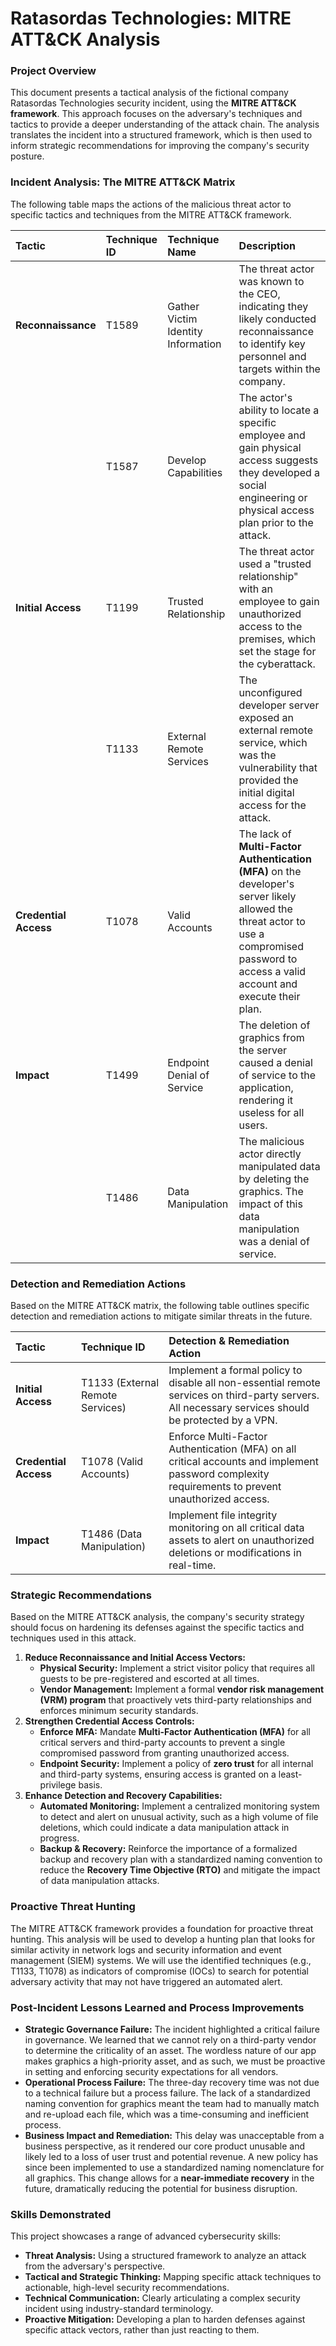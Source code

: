 # **Ratasordas Technologies: MITRE ATT\&CK Analysis**

### **Project Overview**

This document presents a tactical analysis of the fictional company Ratasordas Technologies security incident, using the **MITRE ATT\&CK framework**. This approach focuses on the adversary's techniques and tactics to provide a deeper understanding of the attack chain. The analysis translates the incident into a structured framework, which is then used to inform strategic recommendations for improving the company's security posture.

### **Incident Analysis: The MITRE ATT\&CK Matrix**

The following table maps the actions of the malicious threat actor to specific tactics and techniques from the MITRE ATT\&CK framework.

| Tactic | Technique ID | Technique Name | Description |
| :---- | :---- | :---- | :---- |
| **Reconnaissance** | T1589 | Gather Victim Identity Information | The threat actor was known to the CEO, indicating they likely conducted reconnaissance to identify key personnel and targets within the company. |
|  | T1587 | Develop Capabilities | The actor's ability to locate a specific employee and gain physical access suggests they developed a social engineering or physical access plan prior to the attack. |
| **Initial Access** | T1199 | Trusted Relationship | The threat actor used a "trusted relationship" with an employee to gain unauthorized access to the premises, which set the stage for the cyberattack. |
|  | T1133 | External Remote Services | The unconfigured developer server exposed an external remote service, which was the vulnerability that provided the initial digital access for the attack. |
| **Credential Access** | T1078 | Valid Accounts | The lack of **Multi-Factor Authentication (MFA)** on the developer's server likely allowed the threat actor to use a compromised password to access a valid account and execute their plan. |
| **Impact** | T1499 | Endpoint Denial of Service | The deletion of graphics from the server caused a denial of service to the application, rendering it useless for all users. |
|  | T1486 | Data Manipulation | The malicious actor directly manipulated data by deleting the graphics. The impact of this data manipulation was a denial of service. |

### **Detection and Remediation Actions**

Based on the MITRE ATT\&CK matrix, the following table outlines specific detection and remediation actions to mitigate similar threats in the future.

| Tactic | Technique ID | Detection & Remediation Action |
| :---- | :---- | :---- |
| **Initial Access** | T1133 (External Remote Services) | Implement a formal policy to disable all non-essential remote services on third-party servers. All necessary services should be protected by a VPN. |
| **Credential Access** | T1078 (Valid Accounts) | Enforce Multi-Factor Authentication (MFA) on all critical accounts and implement password complexity requirements to prevent unauthorized access. |
| **Impact** | T1486 (Data Manipulation) | Implement file integrity monitoring on all critical data assets to alert on unauthorized deletions or modifications in real-time. |

### **Strategic Recommendations**

Based on the MITRE ATT\&CK analysis, the company's security strategy should focus on hardening its defenses against the specific tactics and techniques used in this attack.

1. **Reduce Reconnaissance and Initial Access Vectors:**  
   * **Physical Security:** Implement a strict visitor policy that requires all guests to be pre-registered and escorted at all times.  
   * **Vendor Management:** Implement a formal **vendor risk management (VRM) program** that proactively vets third-party relationships and enforces minimum security standards.  
2. **Strengthen Credential Access Controls:**  
   * **Enforce MFA:** Mandate **Multi-Factor Authentication (MFA)** for all critical servers and third-party accounts to prevent a single compromised password from granting unauthorized access.  
   * **Endpoint Security:** Implement a policy of **zero trust** for all internal and third-party systems, ensuring access is granted on a least-privilege basis.  
3. **Enhance Detection and Recovery Capabilities:**  
   * **Automated Monitoring:** Implement a centralized monitoring system to detect and alert on unusual activity, such as a high volume of file deletions, which could indicate a data manipulation attack in progress.  
   * **Backup & Recovery:** Reinforce the importance of a formalized backup and recovery plan with a standardized naming convention to reduce the **Recovery Time Objective (RTO)** and mitigate the impact of data manipulation attacks.

### **Proactive Threat Hunting**

The MITRE ATT\&CK framework provides a foundation for proactive threat hunting. This analysis will be used to develop a hunting plan that looks for similar activity in network logs and security information and event management (SIEM) systems. We will use the identified techniques (e.g., T1133, T1078) as indicators of compromise (IOCs) to search for potential adversary activity that may not have triggered an automated alert.

### **Post-Incident Lessons Learned and Process Improvements**

* **Strategic Governance Failure:** The incident highlighted a critical failure in governance. We learned that we cannot rely on a third-party vendor to determine the criticality of an asset. The wordless nature of our app makes graphics a high-priority asset, and as such, we must be proactive in setting and enforcing security expectations for all vendors.  
* **Operational Process Failure:** The three-day recovery time was not due to a technical failure but a process failure. The lack of a standardized naming convention for graphics meant the team had to manually match and re-upload each file, which was a time-consuming and inefficient process.  
* **Business Impact and Remediation:** This delay was unacceptable from a business perspective, as it rendered our core product unusable and likely led to a loss of user trust and potential revenue. A new policy has since been implemented to use a standardized naming nomenclature for all graphics. This change allows for a **near-immediate recovery** in the future, dramatically reducing the potential for business disruption.

### **Skills Demonstrated**

This project showcases a range of advanced cybersecurity skills:

* **Threat Analysis:** Using a structured framework to analyze an attack from the adversary's perspective.  
* **Tactical and Strategic Thinking:** Mapping specific attack techniques to actionable, high-level security recommendations.  
* **Technical Communication:** Clearly articulating a complex security incident using industry-standard terminology.  
* **Proactive Mitigation:** Developing a plan to harden defenses against specific attack vectors, rather than just reacting to them.
